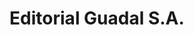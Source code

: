 ---
title: "Editorial Guadal S.A."
url: /ciudad-autonoma-de-buenos-aires/editorial-guadal-s-a/
shop: Bücher
---